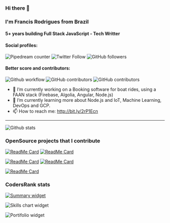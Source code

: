 ### Hi there 👋
### I'm Francis Rodrigues from Brazil
#### 5+ years building Full Stack JavaScript - Tech Writter

#### Social profiles:

![Pipedream counter](https://enm4dq3w6239at8.m.pipedream.net) ![Twitter Follow](https://img.shields.io/twitter/follow/francisrod01?label=Twitter&style=social) ![GitHub followers](https://img.shields.io/github/followers/francisrod01?style=social)

#### Better score and contributors:

![Github workflow](https://github.com/francisrod01/ng-vessels/workflows/CI/badge.svg?branch=main)
![GitHub contributors](https://img.shields.io/github/contributors/francisrod01/js-zoom-clone?label=js-zoom-clone&logo=github)
![GitHub contributors](https://img.shields.io/github/contributors/francisrod01/RNwithoutExpo?label=RNwithoutExpo&logo=react)


<!--
**francisrod01/francisrod01** is a ✨ _special_ ✨ repository because its `README.md` (this file) appears on your GitHub profile.

Here are some ideas to get you started:

- 🔭 I’m currently working on ...
- 🌱 I’m currently learning ...
- 👯 I’m looking to collaborate on ...
- 🤔 I’m looking for help with ...
- 💬 Ask me about ...
- 📫 How to reach me: ...
- 😄 Pronouns: ...
- ⚡ Fun fact: ...
-->

- 🔭 I’m currently working on a Booking software for boat rides, using a FAAN stack (Firebase, Algolia, Angular, Node.js)
- 🌱 I’m currently learning more about Node.js and IoT, Machine Learning, DevOps and GCP.
- 📫 How to reach me: http://bit.ly/2rP1Ecn
______

![Github stats](https://github-readme-stats.vercel.app/api?username=francisrod01)

### OpenSource projects that I contribute

[![ReadMe Card][1]](https://github.com/algolia/react-instantsearch) [![ReadMe Card][2]](https://github.com/ilkeraltin/react-ssr-news)

[![ReadMe Card][3]](https://github.com/francisrod01/nodejs-unit-testing-in-depth) [![ReadMe Card][4]](https://github.com/francisrod01/RNwithoutExpo)

[![ReadMe Card][5]](https://github.com/francisrod01/wrangling_mongodb)

### CodersRank stats

[![Summary widget](https://cr-ss-service.azurewebsites.net/api/ScreenShot?widget=summary&username=francisrod01&show-header=true)](http://bit.ly/2Ph9JUo)

![Skills chart widget](https://cr-skills-chart-widget.azurewebsites.net/api/api?username=&username=francisrod01&show-other-skills=true&bg=fff&width=820&padding=10)

![Portifolio widget](https://cr-ss-service.azurewebsites.net/api/ScreenShot?widget=portfolio&username=francisrod01&dates=false&width=820&height=320&logos=false&style=--item-bg-color:%23fff;--item-border-radius:2px;--item-padding:10px)

[1]: https://github-readme-stats.vercel.app/api/pin/?username=algolia&repo=react-instantsearch
[2]: https://github-readme-stats.vercel.app/api/pin/?username=ilkeraltin&repo=react-ssr-news
[3]: https://github-readme-stats.vercel.app/api/pin/?username=francisrod01&repo=nodejs-unit-testing-in-depth
[4]: https://github-readme-stats.vercel.app/api/pin/?username=francisrod01&repo=RNwithoutExpo
[5]: https://github-readme-stats.vercel.app/api/pin/?username=francisrod01&repo=wrangling_mongodb
